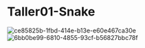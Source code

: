 # Taller01-Snake
![ce85825b-1fbd-414e-b13e-e60e467ca30e](https://github.com/edu-gab/Taller01-Snake/assets/117412987/a4e124a3-f33b-408e-a889-ff898594ce4b)
![6bb0be99-6810-4855-93cf-b56827bbc78f](https://github.com/edu-gab/Taller01-Snake/assets/117412987/aaf18368-1c85-46be-9cce-6bd2f26e8453)
